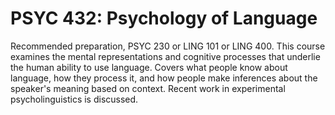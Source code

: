 # PSYC 432: Psychology of Language

Recommended preparation, PSYC 230 or LING 101 or LING 400. This course examines the mental representations and cognitive processes that underlie the human ability to use language. Covers what people know about language, how they process it, and how people make inferences about the speaker's meaning based on context. Recent work in experimental psycholinguistics is discussed.